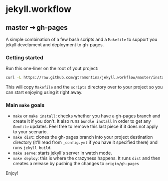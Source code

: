 # jekyll.workflow
## master ⇝ gh-pages

A simple combination of a few bash scripts and a `Makefile` to support you jekyll develpment and deployment to gh-pages.

### Getting started
Run this one-liner on the root of yout project:
```bash
curl -L https://raw.github.com/gtramontina/jekyll.workflow/master/install.sh | sh
```
This will copy `Makefile` and the `scripts` directory over to your project so you can start enjoying using it right away.

### Main `make` goals
* `make` or `make install`: checks whether you have a gh-pages branch and create it if you don't. It also runs `bundle install` in order to get any `Gemfile` updates. Feel free to remove this last piece if it does not apply to your scenario.
* `make dist`: clones the gh-pages branch into your project destination directory (it'll read from `_config.yml` if you have it specified there) and runs `jekyll build`.
* `make serve`: starts jekyll's server in watch mode.
* `make deploy`: this is where the crazyness happens. It runs `dist` and then creates a release by pushing the changes to `origin/gh-pages`

Enjoy!
